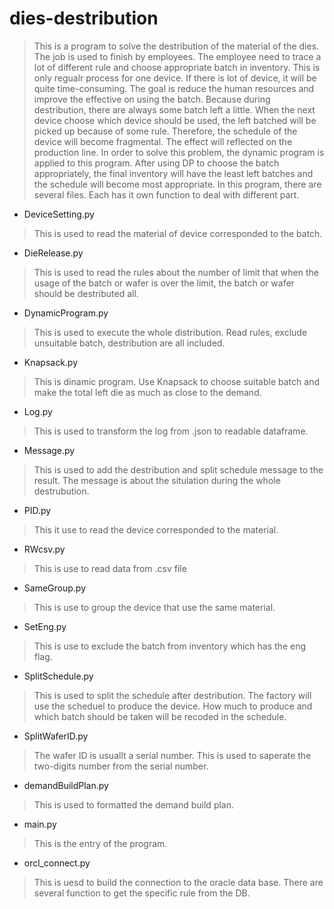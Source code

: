 # dies-destribution
>This is a program to solve the destribution of the material of the dies. The job is used to finish by employees. The employee need to trace a lot of different rule and choose appropriate batch in inventory. This is only regualr process for one device. If there is lot of device, it will be quite time-consuming. The goal is reduce the human resources and improve the effective on using the batch. Because during destribution, there are always some batch left a little. When the next device choose which device should be used, the left batched will be picked up because of some rule. Therefore, the schedule of the device will become fragmental. The effect will reflected on the production line. In order to solve this problem, the dynamic program is applied to this program. After using DP to choose the batch appropriately, the final inventory will have the least left batches and the schedule will become most appropriate.
>In this program, there are several files. Each has it own function to deal with different part.

* DeviceSetting.py
> This is used to read the material of device corresponded to the batch.

* DieRelease.py
> This is used to read the rules about the number of limit that when the usage of the batch or wafer is over the limit, the batch or wafer should be destributed all.

* DynamicProgram.py
> This is used to execute the whole distribution. Read rules, exclude unsuitable batch, destribution are all included.

* Knapsack.py
> This is dinamic program. Use Knapsack to choose suitable batch and make the total left die as much as close to the demand.

* Log.py
> This is used to transform the log from .json to readable dataframe.

* Message.py
> This is used to add the destribution and split schedule message to the result. The message is about the situlation during the whole destrubution.

* PID.py
> This it use to read the device corresponded to the material.

* RWcsv.py
> This is use to read data from .csv file

* SameGroup.py
> This is use to group the device that use the same material.

* SetEng.py
> This is use to exclude the batch from inventory which has the eng flag.

* SplitSchedule.py
> This is used to split the schedule after destribution. The factory will use the scheduel to produce the device. How much to produce and which batch should be taken will be recoded in the schedule. 

* SplitWaferID.py
> The wafer ID is usuallt a serial number. This is used to saperate the two-digits number from the serial number.

* demandBuildPlan.py
> This is used to formatted the demand build plan.

* main.py
> This is the entry of the program.

* orcl_connect.py
> This is uesd to build the connection to the oracle data base. There are several function to get the specific rule from the DB.

